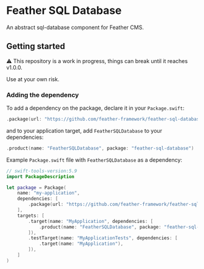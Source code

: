 # Feather SQL Database

An abstract sql-database component for Feather CMS.

## Getting started

⚠️ This repository is a work in progress, things can break until it reaches v1.0.0. 

Use at your own risk.

### Adding the dependency

To add a dependency on the package, declare it in your `Package.swift`:

```swift
.package(url: "https://github.com/feather-framework/feather-sql-database.git", .upToNextMinor(from: "0.2.0")),
```

and to your application target, add `FeatherSQLDatabase` to your dependencies:

```swift
.product(name: "FeatherSQLDatabase", package: "feather-sql-database")
```

Example `Package.swift` file with `FeatherSQLDatabase` as a dependency:

```swift
// swift-tools-version:5.9
import PackageDescription

let package = Package(
    name: "my-application",
    dependencies: [
        .package(url: "https://github.com/feather-framework/feather-sql-database.git", .upToNextMinor(from: "0.2.0")),
    ],
    targets: [
        .target(name: "MyApplication", dependencies: [
            .product(name: "FeatherSQLDatabase", package: "feather-sql-database")
        ]),
        .testTarget(name: "MyApplicationTests", dependencies: [
            .target(name: "MyApplication"),
        ]),
    ]
)
```

